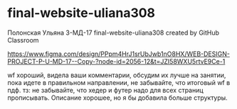 # final-website-uliana308
Полонская Ульяна 3-МД-17
final-website-uliana308 created by GitHub Classroom

https://www.figma.com/design/PPpm4HrJ1srUbJwb1nO8HX/WEB-DESIGN-PROJECT-P-U-MD-17--Copy-?node-id=2056-12&t=JZI58WXU5rtvE9Ce-1

wf хороший, видела ваши комментарии, обсудим их лучше на занятии, пока идете в правильном направлении, не забывайте, что итоговый wf в пдф. тз: не забывайте, что хедер и футер надо для всех страниц прописывать. Описание хорошее, но я бы добавила больше структуры.
